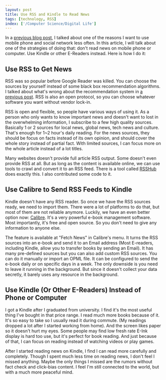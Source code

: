 ```yaml
---
layout: post
title: Use RSS and Kindle to Read News
tags: [technology, RSS]
index: ['/Computer Science/Digital Life']
---
```


In a [previous blog post](/2020-08-02-What-Is-Wrong-abount-Recommendation-System.html), I talked about one of the reasons I want to use mobile phone and social network less often. In this article, I will talk about one of the strategies of doing that: don't read news on mobile phone or computer. Use Kindle or other E-Readers instead. Here is how I do it:

## Use RSS to Get News

RSS was so popular before Google Reader was killed. You can choose the sources by yourself instead of some black box recommendation algorithms. I talked about what's wrong about the recommendation system in [a previous post](/2020-08-02-What-Is-Wrong-abount-Recommendation-System.html). RSS is also an open protocol, so you can choose whatever software you want without vendor lock-in.

RSS is open and flexible, so people have various ways of using it. As a person who only wants to know important news and doesn't want to lost in the overwhelming information, I subscribe to a few high quality sources. Basically 1 or 2 sources for local news, global news, tech news and culture. That's enough for 1~2 hour's daily reading. For the news sources, they should be focus on facts instead of its own opinion, and should cover the whole story instead of partial fact. With limited sources, I can focus more on the whole article instead of a lot titles.

Many websites doesn't provide full article RSS output. Some doesn't even provide RSS at all. But as long as the content is available online, we can use tools to crawl and convert it to an RSS feed. There is a tool called [RSSHub](https://github.com/DIYgod/RSSHub) does exactly this. I also contributed some code to it.

## Use Calibre to Send RSS Feeds to Kindle

Kindle doesn't have any RSS reader. So once we have the RSS sources ready, we need to import them. There were a lot of platforms to do that, but most of them are not reliable anymore. Luckily, we have an even better option now: [Calibre](https://calibre-ebook.com/). It's a very powerful e-book management software. Most importantly, it's free and open source. So you don't need to give any information to anyone else.

The feature is available at "Fetch News" in Calibre's menu. It turns the RSS sources into an e-book and send it to an Email address (Most E-readers, including Kindle, allow you to transfer books by sending an Email). It has many pre-defined sources but you can also add custom RSS sources. You can do it manually or import an OPML file. It can be configured to send the e-book daily or on specific days in a week. The only downside is you need to leave it running in the background. But since it doesn't collect your data secretly, it barely uses any resource in the background.

## Use Kindle (Or Other E-Readers) Instead of Phone or Computer

I got a Kindle after I graduated from university. I find it's the most useful thing I've bought in that price range. I read much more books because of it. It's so easy to take so I usually read it during commute. (My readings dropped a lot after I started working from home). And the screen likes paper so it doesn't hurt my eyes. Some people may find low fresh rate E-Ink display is hard too use, but it's perfect for book reading. And just because of that, I can focus on reading instead of watching videos or play games.

After I started reading news on Kindle, I find I can read more carefully and completely. Though I spent much less time on reading news, I don't feel I missed anything. Maybe the only things I missed are the rumors without fact check and click-bias content. I feel I'm still connected to the world, but with a much more peaceful mind.
